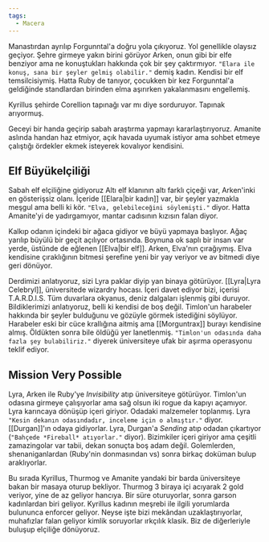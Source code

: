 ```yaml
---  
tags:  
  - Macera  
---  
```

  
Manastırdan ayrılıp Forgunntal'a doğru yola çıkıyoruz. Yol genellikle olaysız geçiyor. Şehre girmeye yakın birini görüyor Arken, onun gibi bir elfe benziyor ama ne konuştukları hakkında çok bir şey çaktırmıyor. `"Elara ile konuş, sana bir şeyler gelmiş olabilir."` demiş kadın. Kendisi bir elf temsilcisiymiş. Hatta Ruby de tanıyor, çocukken bir kez Forgunntal'a geldiğinde standlardan birinden elma aşırırken yakalanmasını engellemiş.  
  
Kyrillus şehirde Corellion tapınağı var mı diye sorduruyor. Tapınak arıyormuş.  
  
Geceyi bir handa geçirip sabah araştırma yapmayı kararlaştırıyoruz. Amanite aslında handan haz etmiyor, açık havada uyumak istiyor ama sohbet etmeye çalıştığı ördekler ekmek isteyerek kovalıyor kendisini.  
  
## Elf Büyükelçiliği  
  
Sabah elf elçiliğine gidiyoruz Altı elf klanının altı farklı çiçeği var, Arken'inki en gösterişsiz olanı. İçeride [[Elara|bir kadın]] var, bir şeyler yazmakla meşgul ama belli ki kör. `"Elva, gelebileceğini söylemişti."` diyor. Hatta Amanite'yi de yadırgamıyor, mantar cadısının kızısın falan diyor.  
  
Kalkıp odanın içindeki bir ağaca gidiyor ve büyü yapmaya başlıyor. Ağaç yarılıp büyülü bir geçit açılıyor ortasında. Boynuna ok saplı bir insan var yerde, üstünde de eğlenen [[Elva|bir elf]]. Arken, Elva'nın çırağıymış. Elva kendisine çıraklığının bitmesi şerefine yeni bir yay veriyor ve av bitmedi diye geri dönüyor.  
  
Derdimizi anlatıyoruz, sizi Lyra paklar diyip yan binaya götürüyor. [[Lyra|Lyra Celebryl]], üniversitede wizardry hocası. İçeri davet ediyor bizi, içerisi T.A.R.D.I.S. Tüm duvarlara okyanus, deniz dalgaları işlenmiş gibi duruyor. Bildiklerimizi anlatıyoruz, belli ki kendisi de boş değil. Timlon'un harabeler hakkında bir şeyler bulduğunu ve gözüyle görmek istediğini söylüyor. Harabeler eski bir cüce krallığına aitmiş ama [[Morguntrax]] burayı kendisine almış. Öldükten sonra bile öldüğü yer lanetlenmiş. `"Timlon'un odasında daha fazla şey bulabiliriz."` diyerek üniversiteye ufak bir aşırma operasyonu teklif ediyor.  
  
## Mission Very Possible  
  
Lyra, Arken ile Ruby'ye *Invisibility* atıp üniversiteye götürüyor. Timlon'un odasına girmeye çalışıyorlar ama sağ olsun iki rogue da kapıyı açamıyor. Lyra karıncaya dönüşüp içeri giriyor. Odadaki malzemeler toplanmış. Lyra `"Kesin dekanın odasındadır, inceleme için o almıştır."` diyor. [[Durgan]]'ın odaya gidiyorlar. Lyra, Durgan'a *Sending* atıp odadan çıkartıyor (`"Bahçede *Fireball* atıyorlar."` diyor). Bizimkiler içeri giriyor ama çeşitli zamazingolar var tabii, dekan sonuçta boş adam değil. Golemlerden, shenaniganlardan (Ruby'nin donmasından vs) sonra birkaç doküman bulup araklıyorlar.  
  
Bu sırada Kyrillus, Thurmog ve Amanite yandaki bir barda üniversiteye bakan bir masaya oturup bekliyor. Thurmog 3 biraya içi acıyarak 2 gold veriyor, yine de az geliyor hancıya. Bir süre oturuyorlar, sonra garson kadınlardan biri geliyor. Kyrillus kadının meşrebi ile ilgili yorumlarda bulununca enforcer geliyor. Neyse işte bizi mekândan uzaklaştırıyorlar, muhafızlar falan geliyor kimlik soruyorlar ırkçılık klasik. Biz de diğerleriyle buluşup elçiliğe dönüyoruz.